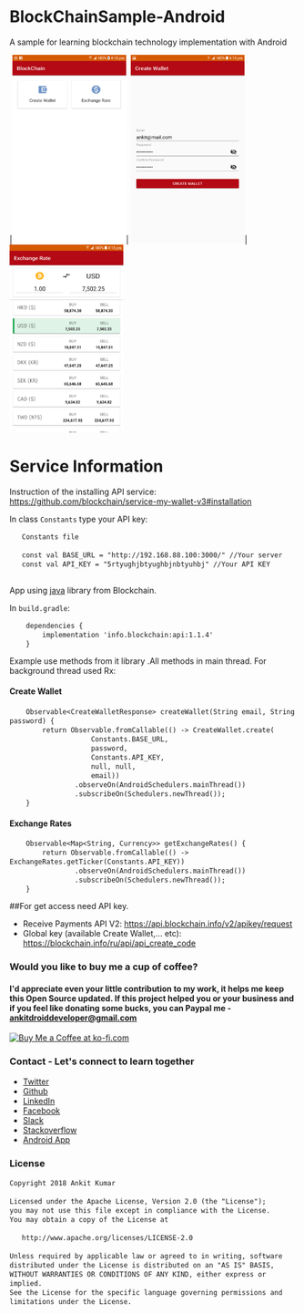 # BlockChainSample-Android
A sample for learning blockchain technology implementation with Android


|<img src="https://github.com/AnkitDroidGit/BlockChainSample-Android/blob/master/art/2.png"  width="200" height="330">| <img src="https://github.com/AnkitDroidGit/BlockChainSample-Android/blob/master/art/1.png"  width="200" height="330">|<img src="https://github.com/AnkitDroidGit/BlockChainSample-Android/blob/master/art/3.png"  width="200" height="330">


# Service Information
Instruction of the installing API service: https://github.com/blockchain/service-my-wallet-v3#installation

In class `Constants` type your API key:
``` */
   Constants file
   
   const val BASE_URL = "http://192.168.88.100:3000/" //Your server
   const val API_KEY = "5rtyughjbtyughbjnbtyuhbj" //Your API KEY
  
```

App using <a href="https://github.com/blockchain/api-v1-client-java">java</a> library from Blockchain.

In `build.gradle`:
```
    dependencies {
        implementation 'info.blockchain:api:1.1.4'
    }
```

Example use methods from it library .All methods in main thread. For background thread used Rx:

#### Create Wallet
```
    Observable<CreateWalletResponse> createWallet(String email, String password) {
        return Observable.fromCallable(() -> CreateWallet.create(
                    Constants.BASE_URL,
                    password,
                    Constants.API_KEY,
                    null, null,
                    email))
                .observeOn(AndroidSchedulers.mainThread())
                .subscribeOn(Schedulers.newThread());
    }
```

#### Exchange Rates
```
    Observable<Map<String, Currency>> getExchangeRates() {
        return Observable.fromCallable(() -> ExchangeRates.getTicker(Constants.API_KEY))
                .observeOn(AndroidSchedulers.mainThread())
                .subscribeOn(Schedulers.newThread());
    }
```

##For get access need API key.
* Receive Payments API V2: https://api.blockchain.info/v2/apikey/request
* Global key (available Create Wallet,... etc): https://blockchain.info/ru/api/api_create_code



### Would you like to buy me a cup of coffee?
#### I'd appreciate even your little contribution to my work, it helps me keep this Open Source updated. If this project helped you or your business and if you feel like donating some bucks, you can Paypal me - ankitdroiddeveloper@gmail.com

<a href='https://ko-fi.com/L3L1DM19' target='_blank'><img height='36' style='border:0px;height:36px;' src='https://az743702.vo.msecnd.net/cdn/kofi2.png?v=0' border='0' alt='Buy Me a Coffee at ko-fi.com' /></a>



### Contact - Let's connect to learn together
- [Twitter](https://twitter.com/KumarAnkitRKE)
- [Github](https://github.com/AnkitDroidGit)
- [LinkedIn](https://www.linkedin.com/in/kumarankitkumar/)
- [Facebook](https://www.facebook.com/freeankit)
- [Slack](https://ankitdroid.slack.com)
- [Stackoverflow](https://stackoverflow.com/users/3282461/android)
- [Android App](https://play.google.com/store/apps/details?id=com.freeankit.ankitprofile)


### License

    Copyright 2018 Ankit Kumar
    
    Licensed under the Apache License, Version 2.0 (the "License");
    you may not use this file except in compliance with the License.
    You may obtain a copy of the License at

       http://www.apache.org/licenses/LICENSE-2.0

    Unless required by applicable law or agreed to in writing, software
    distributed under the License is distributed on an "AS IS" BASIS,
    WITHOUT WARRANTIES OR CONDITIONS OF ANY KIND, either express or implied.
    See the License for the specific language governing permissions and
    limitations under the License.




